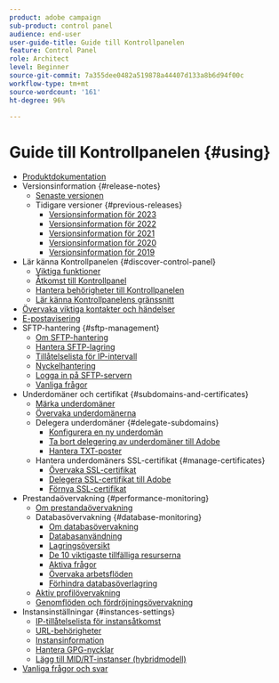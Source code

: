 ```yaml
---
product: adobe campaign
sub-product: control panel
audience: end-user
user-guide-title: Guide till Kontrollpanelen
feature: Control Panel
role: Architect
level: Beginner
source-git-commit: 7a355dee0482a519878a44407d133a8b6d94f00c
workflow-type: tm+mt
source-wordcount: '161'
ht-degree: 96%

---
```



# Guide till Kontrollpanelen {#using}

+ [Produktdokumentation](control-panel-home.md)
+ Versionsinformation {#release-notes}
   + [Senaste versionen](rn/release-notes.md)
   + Tidigare versioner {#previous-releases}
      + [Versionsinformation för 2023](rn/release-notes-2023.md)
      + [Versionsinformation för 2022](rn/release-notes-2022.md)
      + [Versionsinformation för 2021](rn/release-notes-2021.md)
      + [Versionsinformation för 2020](rn/release-notes-2020.md)
      + [Versionsinformation för 2019](rn/release-notes-2019.md)
+ Lär känna Kontrollpanelen {#discover-control-panel}
   + [Viktiga funktioner](discover/using/key-features.md)
   + [Åtkomst till Kontrollpanel](discover/using/accessing-control-panel.md)
   + [Hantera behörigheter till Kontrollpanelen](discover/using/managing-permissions.md)
   + [Lär känna Kontrollpanelens gränssnitt](discover/using/discovering-the-interface.md)
+ [Övervaka viktiga kontakter och händelser](service-events/service-events.md)
+ [E-postavisering](performance-monitoring/using/email-alerting.md)
+ SFTP-hantering {#sftp-management}
   + [Om SFTP-hantering](sftp/using/about-sftp-management.md)
   + [Hantera SFTP-lagring](sftp/using/sftp-storage-management.md)
   + [Tillåtelselista för IP-intervall](sftp/using/ip-range-allow-listing.md)
   + [Nyckelhantering](sftp/using/key-management.md)
   + [Logga in på SFTP-servern](sftp/using/logging-into-sftp-server.md)
   + [Vanliga frågor](sftp/using/common-questions.md)
+ Underdomäner och certifikat {#subdomains-and-certificates}
   + [Märka underdomäner](subdomains-certificates/using/subdomains-branding.md)
   + [Övervaka underdomänerna](subdomains-certificates/using/monitoring-subdomains.md)
   + Delegera underdomäner {#delegate-subdomains}
      + [Konfigurera en ny underdomän](subdomains-certificates/using/setting-up-new-subdomain.md)
      + [Ta bort delegering av underdomäner till Adobe](subdomains-certificates/using/remove-delegated-subdomains.md)
      + [Hantera TXT-poster](subdomains-certificates/using/managing-txt-records.md)
   + Hantera underdomäners SSL-certifikat {#manage-certificates}
      + [Övervaka SSL-certifikat](subdomains-certificates/using/monitoring-ssl-certificates.md)
      + [Delegera SSL-certifikat till Adobe](subdomains-certificates/using/delegate-ssl.md)
      + [Förnya SSL-certifikat](subdomains-certificates/using/renewing-subdomain-certificate.md)
+ Prestandaövervakning {#performance-monitoring}
   + [Om prestandaövervakning](performance-monitoring/using/about-performance-monitoring.md)
   + Databasövervakning {#database-monitoring}
      + [Om databasövervakning](performance-monitoring/using/database-monitoring.md)
      + [Databasanvändning](performance-monitoring/using/database-utilization.md)
      + [Lagringsöversikt](performance-monitoring/using/database-storage-overview.md)
      + [De 10 viktigaste tillfälliga resurserna](performance-monitoring/using/database-top-ten-resources.md)
      + [Aktiva frågor](performance-monitoring/using/database-active-queries.md)
      + [Övervaka arbetsflöden](performance-monitoring/using/workflow-monitoring.md)
      + [Förhindra databasöverlagring](performance-monitoring/using/database-preventing-overload.md)
   + [Aktiv profilövervakning](performance-monitoring/using/active-profiles-monitoring.md)
   + [Genomflöden och fördröjningsövervakning](performance-monitoring/using/throughputs-latencies.md)
+ Instansinställningar {#instances-settings}
   + [IP-tillåtelselista för instansåtkomst](instances-settings/using/ip-allow-listing-instance-access.md)
   + [URL-behörigheter](instances-settings/using/url-permissions.md)
   + [Instansinformation](instances-settings/using/instance-details.md)
   + [Hantera GPG-nycklar](instances-settings/using/gpg-keys-management.md)
   + [Lägg till MID/RT-instanser (hybridmodell)](instances-settings/using/external-accounts.md)
+ [Vanliga frågor och svar ](faq.md)
